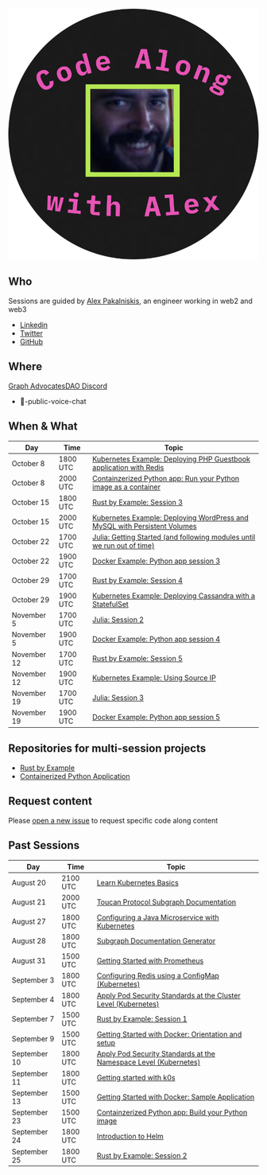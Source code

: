 ![code-along-logo](/assets/img/code-along-with-alex-logo.svg)

## Who
Sessions are guided by [Alex Pakalniskis](https://alex-pakalniskis.github.io/), an engineer working in web2 and web3
* [Linkedin](https://www.linkedin.com/in/alexpakalniskis3/)
* [Twitter](https://twitter.com/alexpakalniskis)
* [GitHub](https://github.com/alex-pakalniskis)

## Where
[Graph AdvocatesDAO Discord](https://t.co/xYb6Fgb98n)
* 🎤-public-voice-chat

## When & What

| Day | Time | Topic | 
| --- | --- | --- | 
| October 8 | 1800 UTC | [Kubernetes Example: Deploying PHP Guestbook application with Redis](https://kubernetes.io/docs/tutorials/stateless-application/guestbook/) | 
| October 8 | 2000 UTC | [Containzerized Python app: Run your Python image as a container](https://docs.docker.com/language/python/run-containers/) |
| October 15 | 1800 UTC | [Rust by Example: Session 3](TBD) | 
| October 15 | 2000 UTC | [Kubernetes Example: Deploying WordPress and MySQL with Persistent Volumes](https://kubernetes.io/docs/tutorials/stateful-application/mysql-wordpress-persistent-volume/) | 
| October 22 | 1700 UTC | [Julia: Getting Started (and following modules until we run out of time)](https://docs.julialang.org/en/v1/manual/getting-started/) |
| October 22 | 1900 UTC | [Docker Example: Python app session 3](https://github.com/alex-pakalniskis/CodeAlong-ContainerizedPythonApplication) |
| October 29 | 1700 UTC | [Rust by Example: Session 4](https://github.com/alex-pakalniskis/CodeAlong-RustByExample) |
| October 29 | 1900 UTC | [Kubernetes Example: Deploying Cassandra with a StatefulSet](https://kubernetes.io/docs/tutorials/stateful-application/cassandra/) |
| November 5 | 1700 UTC | [Julia: Session 2](https://docs.julialang.org/en/v1/) |
| November 5 | 1900 UTC | [Docker Example: Python app session 4](https://github.com/alex-pakalniskis/CodeAlong-ContainerizedPythonApplication) |
| November 12 | 1700 UTC | [Rust by Example: Session 5](https://github.com/alex-pakalniskis/CodeAlong-RustByExample) |
| November 12 | 1900 UTC | [Kubernetes Example: Using Source IP](https://kubernetes.io/docs/tutorials/services/source-ip/) |
| November 19 | 1700 UTC | [Julia: Session 3](https://docs.julialang.org/en/v1/) |
| November 19 | 1900 UTC | [Docker Example: Python app session 5](https://github.com/alex-pakalniskis/CodeAlong-ContainerizedPythonApplication) |



## Repositories for multi-session projects
* [Rust by Example](https://github.com/alex-pakalniskis/CodeAlong-RustByExample)
* [Containerized Python Application](https://github.com/alex-pakalniskis/CodeAlong-ContainerizedPythonApplication)


## Request content
Please [open a new issue](https://github.com/alex-pakalniskis/CodeAlongSchedule/issues/new) to request specific code along content

## Past Sessions

| Day | Time | Topic | 
| --- | --- | --- | 
| August 20 | 2100 UTC | [Learn Kubernetes Basics](https://kubernetes.io/docs/tutorials/kubernetes-basics/) | 
| August 21 | 2000 UTC | [Toucan Protocol Subgraph Documentation](https://github.com/alex-pakalniskis/CodeAlong-ToucanProtocolSubgraphDocs) |
| August 27 | 1800 UTC | [Configuring a Java Microservice with Kubernetes](https://kubernetes.io/docs/tutorials/configuration/configure-java-microservice/) |
| August 28 | 1800 UTC | [Subgraph Documentation Generator](https://github.com/alex-pakalniskis/SubgraphSchemaEntitiesDocGenerator) |
| August 31 | 1500 UTC | [Getting Started with Prometheus](https://prometheus.io/docs/tutorials/getting_started/) |
| September 3 | 1800 UTC | [Configuring Redis using a ConfigMap (Kubernetes)](https://kubernetes.io/docs/tutorials/configuration/configure-redis-using-configmap/) |
| September 4 | 1800 UTC | [Apply Pod Security Standards at the Cluster Level (Kubernetes)](https://kubernetes.io/docs/tutorials/security/cluster-level-pss/) |
| September 7 | 1500 UTC | [Rust by Example: Session 1](https://doc.rust-lang.org/stable/rust-by-example/hello.html) |
| September 9 | 1500 UTC | [Getting Started with Docker: Orientation and setup](https://docs.docker.com/get-started/) |
| September 10 | 1800 UTC | [Apply Pod Security Standards at the Namespace Level (Kubernetes)](https://kubernetes.io/docs/tutorials/security/ns-level-pss/) |
| September 11 | 1800 UTC | [Getting started with k0s](https://docs.k0sproject.io/v1.23.6+k0s.2/) |
| September 13 | 1500 UTC | [Getting Started with Docker: Sample Application](https://docs.docker.com/get-started/02_our_app/) |
| September 23 | 1500 UTC | [Containzerized Python app: Build your Python image](https://docs.docker.com/language/python/build-images/) |
| September 24 | 1800 UTC | [Introduction to Helm](https://helm.sh/docs/intro/) |
| September 25 | 1800 UTC | [Rust by Example: Session 2](https://doc.rust-lang.org/stable/rust-by-example/hello/print/print_display.html) |

